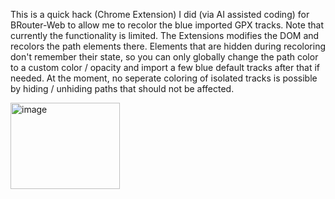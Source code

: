 This is a quick hack (Chrome Extension) I did (via AI assisted coding) for BRouter-Web to allow me to recolor the blue imported GPX tracks.
Note that currently the functionality is limited. The Extensions modifies the DOM and recolors the path elements there. Elements that are hidden during recoloring don't remember their state, so you can only globally change the path color to a custom color / opacity and import a few blue default tracks after that if needed.
At the moment, no seperate coloring of isolated tracks is possible by hiding / unhiding paths that should not be affected.

<img width="175" height="138" alt="image" src="https://github.com/user-attachments/assets/eb87b9ad-8b49-4078-b60f-fda01dcd50f3" />

